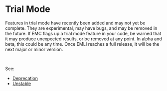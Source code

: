 Trial Mode
==========

Features in trial mode have recently been added and may not yet be complete. They are experimental, may have bugs, and may be removed in the future. If EMC flags up a trial mode feature in your code, be warned that it may produce unexpected results, or be removed at any point. In alpha and beta, this could be any time. Once EMLI reaches a full release, it will be the next major or minor version.

<br>

See:
- [Deprecation](/doc/deprecation)
- [Unstable](/doc/unstable)
